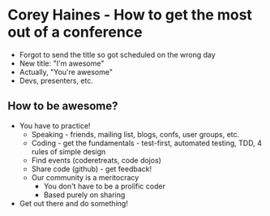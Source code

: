 # Corey Haines - How to get the most out of a conference

- Forgot to send the title so got scheduled on the wrong day
- New title: "I'm awesome"
- Actually, "You're awesome"
- Devs, presenters, etc.

## How to be awesome?
- You have to practice!
  - Speaking - friends, mailing list, blogs, confs, user groups, etc.
  - Coding - get the fundamentals - test-first, automated testing, TDD, 4 rules of simple design
  - Find events (coderetreats, code dojos)
  - Share code (github) - get feedback!
  - Our community is a meritocracy
    - You don't have to be a prolific coder
    - Based purely on sharing
- Get out there and do something!